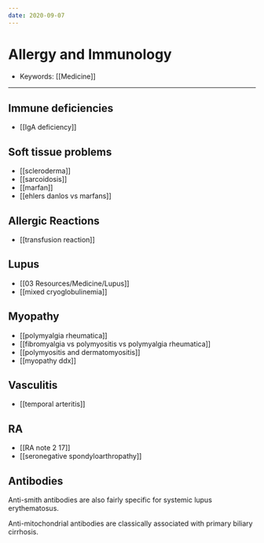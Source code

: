 ```yaml
---
date: 2020-09-07
---
```


# Allergy and Immunology

- Keywords: [[Medicine]]
---

## Immune deficiencies

- [[IgA deficiency]]

## Soft tissue problems

- [[scleroderma]]
- [[sarcoidosis]]
- [[marfan]]
- [[ehlers danlos vs marfans]]

## Allergic Reactions

- [[transfusion reaction]]

## Lupus

- [[03 Resources/Medicine/Lupus]]
- [[mixed cryoglobulinemia]]

## Myopathy

- [[polymyalgia rheumatica]]
- [[fibromyalgia vs polymyositis vs polymyalgia rheumatica]]
- [[polymyositis and dermatomyositis]]
- [[myopathy ddx]]

## Vasculitis

- [[temporal arteritis]]

## RA

- [[RA note 2 17]]
- [[seronegative spondyloarthropathy]]

## Antibodies

<!-- anti-smith antibodies --> 

Anti-smith antibodies are also fairly specific for systemic lupus erythematosus.

<!-- anti mitochondrial antibodies --> 

Anti-mitochondrial antibodies are classically associated with primary biliary cirrhosis.

